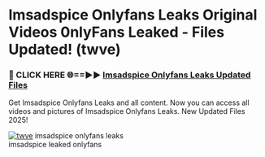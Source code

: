 # Imsadspice Onlyfans Leaks Original Videos 0nlyFans Leaked - Files Updated! (twve)

<h3>🔴 CLICK HERE 🌐==►► <a href="https://tinyurl.com/4seja8ks" rel="nofollow">Imsadspice Onlyfans Leaks Updated Files</a></h3>

Get Imsadspice Onlyfans Leaks and all content. Now you can access all videos and pictures of Imsadspice Onlyfans Leaks. New Updated Files 2025!

[![twve](https://i.imgur.com/EWjZXRe.gif)](https://tinyurl.com/4seja8ks)
imsadspice onlyfans leaks<br>
imsadspice leaked onlyfans
